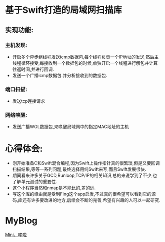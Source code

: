 # 基于Swift打造的局域网扫描库
## 实现功能:
### 主机发现:
- 开启多个异步组线程发送icmp数据包,每个线程负责一个IP地址的发送,然后主线程循环接受,每接收到一个数据包的时候,单独开启一个线程进行解包并计算往返时间,并进行回调.
- 发送一个广播icmp数据包.并分析接收到的数据包.

### 端口扫描:
- 发送tcp连接请求

### 网络唤醒:
- 发送广播WOL数据包,来唤醒局域网中的指定MAC地址的主机

# 心得体会:
- 刚开始准备C和Swift混合编程,因为Swift上操作指针真的很繁琐,但是又要回调扫描结果,等等一系列问题,最终选择用纯Swift来写,而且Swift发展很快.
- 期间看来许多关于GCD,Runloop,TCP/IP的相关知识,总的来说学到了不少,也了解单元测试的重要性.
- 这个小程序当然和nmap是不能比的,差的远.
- 写这个库的缘由就是受到Fing这个app启发,不过真的很希望可以看到它的源码,库还有许多要改进的地方,后续会不断的完善,希望有兴趣的人可以一起研究.

# MyBlog
[Mini、哆啦][1]

[1]:	http://www.cnblogs.com/xwjack1554239786/